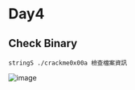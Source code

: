 Day4
===
Check Binary
---
    stringS ./crackme0x00a 檢查檔案資訊
![image](https://github.com/user-attachments/assets/94504db6-4f69-4356-a535-a9b9e08ee260)
